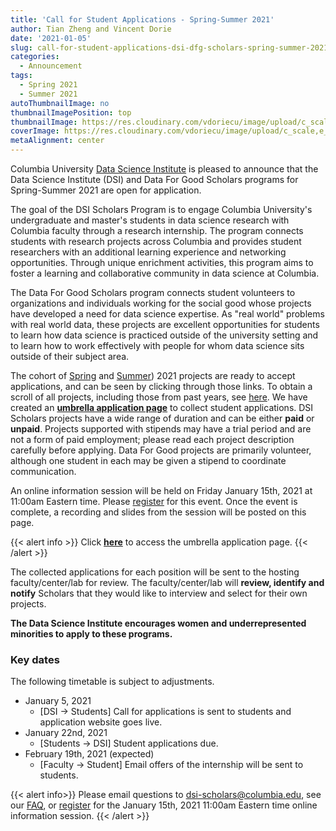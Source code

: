 ```yaml
---
title: 'Call for Student Applications - Spring-Summer 2021'
author: Tian Zheng and Vincent Dorie
date: '2021-01-05'
slug: call-for-student-applications-dsi-dfg-scholars-spring-summer-2021
categories:
  - Announcement
tags:
  - Spring 2021
  - Summer 2021
autoThumbnailImage: no
thumbnailImagePosition: top
thumbnailImage: https://res.cloudinary.com/vdoriecu/image/upload/c_scale,w_720/v1599672636/opencall_students_fall_2020_jmfszm.png
coverImage: https://res.cloudinary.com/vdoriecu/image/upload/c_scale,e_blur:300,w_800/v1599672636/opencall_students_fall_2020_jmfszm.png
metaAlignment: center
---
```

Columbia University [Data Science Institute](http://datascience.columbia.edu/) is pleased to announce that the Data Science Institute (DSI) and Data For Good Scholars programs for Spring-Summer 2021 are open for application.

The goal of the DSI Scholars Program is to engage Columbia University's undergraduate and master's students in data science research with Columbia faculty through a research internship. The program connects students with research projects across Columbia and provides student researchers with an additional learning experience and networking opportunities. Through unique enrichment activities, this program aims to foster a learning and collaborative community in data science at Columbia.

The Data For Good Scholars program connects student volunteers to organizations and individuals working for the social good whose projects have developed a need for data science expertise. As "real world" problems with real world data, these projects are excellent opportunities for students to learn how data science is practiced outside of the university setting and to learn how to work effectively with people for whom data science sits outside of their subject area.

<!--more-->

The cohort of [Spring](/categories/open-spring-2021) and [Summer](/categories/open-summer-2021)) 2021 projects are ready to accept applications, and can be seen by clicking through those links. To obtain a scroll of all projects, including those from past years, see [here](/). We have created an [**umbrella application page**](https://docs.google.com/forms/d/e/1FAIpQLSf94woxvAgbRqxBMUHZs_1H0Bn6dxaiHdIEk6kQTe4DvCH0ow/viewform?usp=sf_link) to collect student applications. DSI Scholars projects have a wide range of duration and can be either **paid** or **unpaid**. Projects supported with stipends may have a trial period and are not a form of paid employment; please read each project description carefully before applying. Data For Good projects are primarily volunteer, although one student in each may be given a stipend to coordinate communication.

An online information session will be held on Friday January 15th, 2021 at 11:00am Eastern time. Please [register](https://columbiauniversity.zoom.us/j/4693624760) for this event. Once the event is complete, a recording and slides from the session will be posted on this page.

{{< alert info >}}
Click [**here**](https://docs.google.com/forms/d/e/1FAIpQLSf94woxvAgbRqxBMUHZs_1H0Bn6dxaiHdIEk6kQTe4DvCH0ow/viewform?usp=sf_link) to access the umbrella application page. 
{{< /alert >}}

The collected applications for each position will be sent to the hosting faculty/center/lab for review. The faculty/center/lab will **review, identify and notify** Scholars that they would like to interview and select for their own projects. 

**The Data Science Institute encourages women and underrepresented minorities to apply to these programs.**

### Key dates 

The following timetable is subject to adjustments. 

+ January 5, 2021
  + [DSI -> Students] Call for applications is sent to students and application website goes live.
+ January 22nd, 2021
  + [Students -> DSI] Student applications due.
+ February 19th, 2021 (expected)
  + [Faculty -> Student] Email offers of the internship will be sent to students.
        
{{< alert info>}}
Please email questions to [dsi-scholars@columbia.edu](mailto:dsi-scholars@columbia.edu), see our [FAQ](/static/student_faq), or [register](https://columbiauniversity.zoom.us/j/4693624760) for the January 15th, 2021 11:00am Eastern time online information session.
{{< /alert >}}

